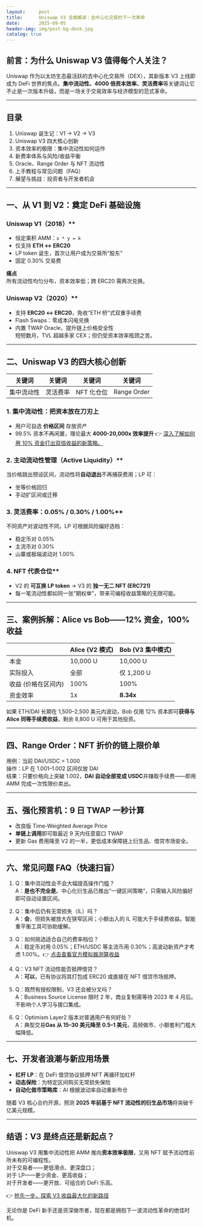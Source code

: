 ```yaml
---
layout:     post
title:      Uniswap V3 全面解读：去中心化交易的下一次革命
date:       2025-09-05
header-img: img/post-bg-desk.jpg
catalog: true
---
```


## 前言：为什么 Uniswap V3 值得每个人关注？
Uniswap 作为以太坊生态最活跃的去中心化交易所（DEX），其新版本 V3 上线即成为 DeFi 世界的焦点。**集中流动性、4000 倍资本效率、灵活费率**等关键词让它不止是一次版本升级，而是一场关于交易效率与经济模型的范式革命。

---

## 目录

1. Uniswap 诞生记：V1 → V2 → V3
2. Uniswap V3 四大核心创新
3. 资本效率的极限：集中流动性如何运作
4. 新费率体系与风险/收益平衡
5. Oracle、Range Order 与 NFT 流动性
6. 上手教程与常见问题（FAQ）
7. 展望与挑战：投资者与开发者机会

---

## 一、从 V1 到 V2：奠定 DeFi 基础设施

### Uniswap V1（2018）**
- 恒定乘积 AMM：`x * y = k`
- 仅支持 **ETH ↔ ERC20**
- LP token 诞生，首次让用户成为交易所“股东”
- 固定 0.30% 交易费

**痛点**  
所有流动性均匀分布，资本效率低；跨 ERC20 需两次兑换。

### Uniswap V2（2020）**
- 支持 **ERC20 ↔ ERC20**，免收“ETH 桥”式双重手续费
- Flash Swaps：零成本闪电兑换
- 内置 TWAP Oracle，提升链上价格安全性  
短短数月，TVL 超越多家 CEX；但仍受资本效率瓶颈之苦。

---

## 二、Uniswap V3 的四大核心创新

| 关键词 | 关键词 | 关键词 | 关键词 |
| --- | --- | --- | --- |
| 集中流动性 | 灵活费率 | NFT 化仓位 | Range Order |

### 1. 集中流动性：把资本放在刀刃上
- 用户可自选 **价格区间** 存放资产
- 99.5% 资本不再闲置，理论最大 **4000-20,000x 效率提升**
👉 [深入了解如何用 10% 资金打出双倍收益的新策略。](https://okxdog.com/)

### 2. 主动流动性管理（Active Liquidity）**
当价格跳出预设区间，流动性将**自动退出**不再捕获费用；LP 可：
  - 坐等价格回归
  - 手动扩区间或迁移

### 3. 灵活费率：0.05% / 0.30% / 1.00%**
不同资产对波动性不同，LP 可根据风险偏好选档：
  - 稳定币对 0.05%
  - 主流币对 0.30%
  - 山寨或极端波动对 1.00%

### 4. NFT 代表仓位**
- V2 的 **可互换 LP token** → V3 的 **独一无二 NFT (ERC721)**
- 每一笔流动性都如同一张“期权单”，带来可编程收益策略的无限可能。

---

## 三、案例拆解：Alice vs Bob——12% 资金，100% 收益

| | Alice (V2 模式) | Bob (V3 集中模式) |
|---|---|---|
| 本金 | 10,000 U | 10,000 U |
| 实际投入 | 全部 | 仅 1,200 U |
| 收益 (价格在区间内) | 100% | 100% |
| 资金效率 | 1x | **8.34x** |

如果 ETH/DAI 长期在 1,500–2,500 美元内波动，Bob 仅用 12% 资本即可**获得与 Alice 同等手续费收益**，剩余 8,800 U 可用于其他投资。

---

## 四、Range Order：NFT 折价的链上限价单

用例：当前 DAI/USDC = 1.000  
操作：LP 在 1.001–1.002 区间仅放 DAI  
结果：只要价格向上突破 1.002，**DAI 自动全部变成 USDC**并赚取手续费——即用 AMM 完成一次性限价卖出。

---

## 五、强化预言机：9 日 TWAP 一秒计算

- 改良版 Time-Weighted Average Price
- **单链上调用**即可取最近 9 天内任意窗口 TWAP
- 更新 Gas 费用降至 V2 的一半，更低成本保障链上衍生品、借贷市场安全。

---

## 六、常见问题 FAQ（快速扫盲）

1. Q：集中流动性会不会大幅提高操作门槛？  
   A：**是也不完全是**。中心化衍生品已推出“一键区间策略”，只需输入风险偏好即可自动设置区间。

2. Q：集中后仍有无常损失（IL）吗？  
   A：**会**，但损失被放大在狭窄区间；小额出入的 IL 可能大于手续费收益。智能重平衡工具可协助缓解。

3. Q：如何挑选适合自己的费率档位？  
   A：稳定币对用 0.05%；ETH/USDC 等主流币用 0.30%；高波动新资产才考虑 1.00%。👉 [点击查看官方模拟器测算收益](https://okxdog.com/)

4. Q：V3 NFT 流动性能否抵押借贷？  
   A：**可以**，已有协议将其打包成 ERC20 或直接在 NFT 借贷市场抵押。

5. Q：既然有授权限制，V3 还会被分叉吗？  
   A：Business Source License 限时 2 年，商业复制需等待 2023 年 4 月后。不影响个人学习与接口集成。

6. Q：Optimism Layer2 版本对普通用户有何好处？  
   A：典型交易**Gas 从 15–30 美元降至 0.5–1 美元**，高频做市、小额套利门槛大幅降低。

---

## 七、开发者浪潮与新应用场景

- **杠杆 LP**：在 DeFi 借贷协议抵押 NFT 再循环加杠杆
- **动态保险**：为特定区间购买无常损失保险
- **自动化做市策略库**：AI 根据波动率自动重新布仓

随着 V3 核心合约开源，预测 **2025 年前基于 NFT 流动性的衍生品市场**将突破千亿美元规模。

---

## 结语：V3 是终点还是新起点？

Uniswap V3 用集中流动性把 AMM 推向**资本效率极限**，又用 NFT 赋予流动性前所未有的可编程性。  
对于交易者——更低滑点、更深盘口；  
对于 LP——更少资金、更高收益；  
对于开发者——更开放、可组合的 DeFi 乐高。

👉 [抢先一步，探索 V3 收益最大化的新路径](https://okxdog.com/)

无论你是 DeFi 新手还是资深做市者，现在都是拥抱下一波流动性革命的绝佳时机。